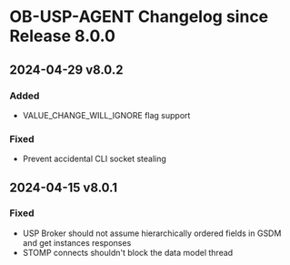 # OB-USP-AGENT Changelog since Release 8.0.0

## 2024-04-29 v8.0.2
### Added
- VALUE_CHANGE_WILL_IGNORE flag support

### Fixed
- Prevent accidental CLI socket stealing

## 2024-04-15 v8.0.1
### Fixed
- USP Broker should not assume hierarchically ordered fields in GSDM and get instances responses
- STOMP connects shouldn't block the data model thread
